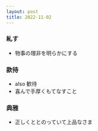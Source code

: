```yaml
---
layout: post
title: 2022-11-02
---
```


### 糺す
- 物事の理非を明らかにする

### 款待
- also 歓待
- 喜んで手厚くもてなすこと

### 典雅
- 正しくととのっていて上品なさま

